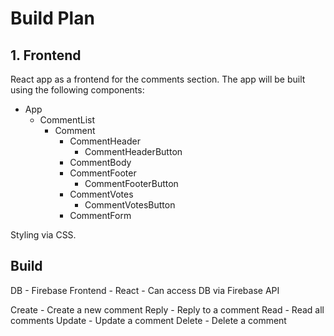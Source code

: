 # Build Plan

## 1. Frontend

React app as a frontend for the comments section. The app will be built using the following components:

- App
  - CommentList
    - Comment
      - CommentHeader
        - CommentHeaderButton
      - CommentBody
      - CommentFooter
        - CommentFooterButton
      - CommentVotes
        - CommentVotesButton
      - CommentForm

Styling via CSS.

## Build

DB - Firebase
Frontend - React - Can access DB via Firebase API

Create - Create a new comment
Reply - Reply to a comment
Read - Read all comments
Update - Update a comment
Delete - Delete a comment
